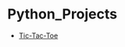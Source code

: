 # Python_Projects

- [Tic-Tac-Toe](https://github.com/nikitasaxena992/Python_Projects/blob/main/Tic%20Tac%20Toe.ipynb)
